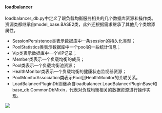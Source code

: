 #### loadbalancer
loadbalancer_db.py中定义了跟负载均衡服务相关的几个数据库资源和操作类。
资源类都继承自model_base.BASE2类，此外还根据需求继承了其他几个类增添属性。
* SessionPersistence类表示数据库中一条session的持久化类型；
* PoolStatistics类表示数据库中一个pool的一些统计信息；
* Vip类表示数据库中一个VIP记录；
* Member类表示一个负载均衡的成员；
* Pool类表示一个负载均衡池资源；
* HealthMonitor类表示一个负载均衡的健康状态监视器资源；
* PoolMonitorAssociation类表示Pool到HealthMonitor的关联关系。
* LoadBalancerPluginDb则继承自loadbalancer.LoadBalancerPluginBase和base_db.CommonDbMixin，代表对负载均衡相关的数据资源进行操作实现。

![](../../_images/neutron.db.loadbalancer.loadbalancer_db.png)
